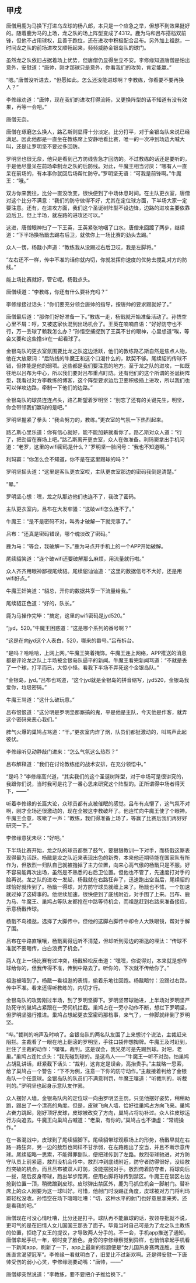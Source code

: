 ## 甲戌

唐僧用鹿为马换下打进乌龙球的杨八郎，本只是一个应急之举，但想不到效果挺好的。随着鹿为马的上场，龙之队的场上阵型变成了4312。鹿为马和吕布搭档双前锋，但他不占用球权，且善于跑位，还在进攻中积极配合吕布。另外加上祖逖，一时间龙之队的前场进攻又顺畅起来，频频威胁金银岛队的球门。

虽然龙之队依旧占据着场上优势，但唐僧仍显得坐立不安。李修缘知道唐僧是怕出意外，安慰道：“唐帅，刚才那球只是意外，你看我们的攻势，肯定能赢。”

“嗯。”唐僧没听进去，“但愿如此。怎么还没能进球啊？李教练，你看要不要再换人？”

李修缘劝道：“唐帅，现在我们的进攻打得流畅，又更换阵型的话不知道有没有效果，再等一会吧。”

唐僧无奈。

唐僧在琢磨怎么换人，路乙斯则显得十分淡定。比分打平，对于金银岛队来说已经满足。因此他都是一直坐在教练席上安静地看比赛，唯一的一次冲到场边大喊大叫，还是让罗明坚不要过多回防。

罗明坚也很无奈，他只是看到己方防线告急才回防的。不过教练的话还是要听的，于是他尽量呆在前场牵制龙之队的后防线。对此，牛魔王相当讨厌：“哪有人一直呆在前场的，有本事你就回后场帮忙防守。”罗明坚无语：“可我是前锋啊。”牛魔王：“哦。”

双方你来我往，比分一直没改变，很快便到了中场休息时间。在主队更衣室，唐僧对这个比分不满意：“我们的防守做得不好，尤其在定位球方面，下半场大家一定要注意。还有，在进攻方面，我们这个圣诞树阵型不设边锋，边路的进攻主要依靠边后卫。但上半场，就左路的进攻还可以。”

这进，唐僧眼神扫了一下王英，王英紧张地咽了口水。唐僧来回踱了两步，继续道：“下半场换杨戬去踢右后卫，就依你上一场比赛的劲头去踢。”

众人一愣，杨戬小声道：“教练我从没踢过右后卫哎，我是左脚将。”

“左右还不一样，传中不准的话你就内切，你就发挥你速度的优势去搅乱对方的防线。”

能上场比赛就好，管它呢。杨戬点头。

唐僧续道：“李教练，你还有什么要补充吗？”

李修缘接过话头：“你们要充分领会唐帅的指导，按唐帅的要求踢就好了。”

唐僧最后道：“那你们好好准备一下。”教练一走，杨戬就开始准备活动了。孙悟空心里不屑：哼，又被这家伙混到出场机会了。王英在喃喃自语：“好好防守也不行，万一丢球了赖我怎么办？”孙悟空捕捉到了王英不甘的眼神，心里想道“唉，等会又要和这些撸sir在一起看球了。

金银岛队的更衣室氛围要比龙之队这边活跃，他们的教练路乙斯自然是焦点人物，他在大放厥词：”后防线的牛魔王和这个口渴什么的，默契不够。尾续貂的传球不错，但体能是他的弱项。这些都是我们要注意的地方。至于龙之队的进攻，一如既往地以吕布为中心，所以我们要对吕布重点盯防。还有他们的这个所谓的圣诞树阵型，我看过对方李教练的博客，这个阵型要求边后卫要积极插上进攻，所以我们也可以佯攻边路，牵制一下他们的边路。”

金银岛队的球员连连点头，路乙斯望着罗明坚：“别忘了还有的关键先生，明坚，你会带领我们赢球的是吧。”

罗明坚握紧了拳头：“我会努力的，教练。”更衣室的气氛一下热烈起来。

路乙斯心里乐道：你有信心就好，能不能加薪就看你了。路乙斯对众人道：“行了，把劲留在赛场上吧。”路乙斯离开更衣室，众人在做准备。利玛窦拿出手机问道：“老罗，这里的wifi密码是什么？”罗明坚一脸问号：“我也不知道啊。”

利玛窦：“你怎么会不知道，你不是在这里踢球的吗？”

罗明坚摇头道：“这里是客队更衣室哎，主队更衣室那边的密码我倒是清楚。”

“晕。”

罗明坚心想：嘿，龙之队那边他们也连不了，我改了密码。

主队更衣室内，吕布在大发牢骚：“这破wifi怎么连不了。”

牛魔王：“是不是密码不对，叫秀才破解一下就完事了。”

吕布：“还真是密码错误，哪个魂淡改了密码。”

鹿为马：“等会，我破解一下。”鹿为马点开手机上的一个APP开始破解。

尾续貂笑道：“连个破wifi还要破解那么麻烦，用流量就行啦。”

众人齐齐用眼神鄙视尾续貂。尾续貂讪讪道：“这里的数据信号不大好，还是用wifi好点。”

牛魔王奸笑道：“貂总，开你的数据共享一下流量给我。”

尾续貂正色道：“好的，队长。”

鹿为马操作完毕：“搞定，这里的wifi密码是jyd520。”

“jyd，520。”牛魔王困惑道：“这是哪个系列的番号啊？”

“这是在向jyd这个人表白，520，哪来的番号。”吕布拆台。

“是吗？哈哈哈，上网上网。”牛魔王笑着掩饰。牛魔王连上网络，APP推送的消息都是评论龙之队上半场被金银岛队逼平的新闻。牛魔王看完新闻骂道：“不就是丢了一个球，打平而已，大惊小怪。看我下半场不弄死这个金银岛队。”

“金银岛，jyd。”吕布也骂道，“这个jyd就是金银岛的拼音缩写，jyd520，金银岛我爱你，垃圾密码。”

牛魔王骂道：“这什么破玩意。”

吕布恨恨道：“这分明是罗明坚那厮搞的鬼，平是他是主队，今天他是作客，就弄这个密码来恶心我们。”

脾气火爆的巢鸠占骂道：“干。”更衣室内炸了㶽，队员们都挺激动的，叫骂声此起彼伏。

李修缘听见动静敲门进来：“怎么气氛这么热烈？”

吕布解释道：“我们在讨论教练组的战术安排，在充分领悟中。”

“是吗？”李修缘高兴道，“其实我们的这个圣诞树阵型，对于中场可是很讲究的，我跟你们说，当时我可是花了一番心思来研究这个阵型的。正所谓得中场者得天下，——”

听着李修缘的长篇大论，众球员都有点被催眠的感觉。吕布有点懵了，这气氛不对啊，刚才全场还很激动的，现在全被这李教破坏了。他连忙向牛魔王使了个眼神。牛魔王会意，咳嗽了一声：“教练，我们得准备上场了，等赢了比赛后我们再好好研究一下。”

李修缘意犹未尽：“好吧。”

下半场比赛开始，龙之队的球员都憋了鼓气，要狠狠教训一下对手，而杨戬这厮表现得最为活跃。杨戬是龙之队近来表现出色的新秀，本来他还期待能在国家队有所作为，但敖烈一归队自己就被撸掉了主力位置，向来心高气傲的杨戬只是不服。好不容易能再次出场，虽然是不熟悉的右后卫位置。但他也不管了，先速度打对手的脸再说。龙之队的进攻一发起，杨戬就在右路狂奔了，迅速跑出空当后，尾续貂的球恰好就传到了。杨戬一得球，对方防守球员就缠上来了。杨戬也不怵，一个加速就过掉了这碍事的。他继续加速，很快便到了底线附近，对手围了上来。吕布、鹿为马、牛魔王、巢鸠占等队友都抢在中路等待机会，而祖逖赶到右路来准备接应，示意杨戬传球。

杨戬不鸟祖逖，选择了大脚传中，但他的这脚右脚传中却令人大跌眼镜，帮对手解了围。

吕布在中路直嚷嚷，杨戬离得远听不清楚，但却听到旁边的祖逖的埋汰：“传球不准就不要瞎传，白白浪费了机会。”

两人在上一场比赛有过冲突，杨戬轻松反击道：“嘿嘿，你说得对，本来就是想传球给你的，但我传得不准，传到中路去了。听你的，下次就不传给你了。”

祖逖被噎到了。杨戬一看祖逖的表情，偷着乐地往回跑。杨戬暗忖：没踢过右路，传中不准。看来还得听教练的，内切才行。

金银岛队的攻势刚过半场，到了罗明坚脚下。罗明坚带球驰进，上半场对罗明坚严防死守的巢鸠占紧跟在一旁伺机拦截。巢鸠占在一旁小动作不断，想拦下罗明坚，但罗明坚强行推进。巢鸠占想起更衣室密码那档事，来气了，一伸脚就绊倒了罗明坚。

“哔。”裁判的哨声及时响了。金银岛队的两名队友围了上来想讨个说法，主裁赶来阻拦。主裁看了一眼在地上翻滚的罗明坚，手往口袋伸想掏牌。牛魔王及时赶到，拦住了主裁的动作：“嘿嘿，裁判。这是误会，我兄弟可是先踢到球。对吧，老巢。”巢鸠占连忙点头：“我先碰到球的。是这鸟人——”牛魔王一听不对劲，怕巢鸠占胡乱讲话，赶紧截下话头：“裁判，这肯定是误会，高抬贵手。”主裁略一思索，给了巢鸠占一个警告：“下不为例，注意一下你的防守动作。”主裁接着判给了金银岛队一个任意球。金银岛队的队员们不满意判罚，牛魔王嚷道：“听裁判的，听裁判的。”罗明坚也起身示意队友作罢。

众人摆好人墙，金银岛队内的定位球一向由罗明坚主罚。只见他摆好姿势，稍稍助跑，踢出了一个漂亮的角度。但是，皮球飞向人墙，恰好往巢鸠占方向飞来。巢鸠占奋力跳起，刚好顶好皮球，皮球被改变了方向，巢鸠占将功补过。众人往皮球运行方向追去。牛魔王向巢鸠占喊道：“老巢，有你的。”巢鸠占也不谦虚：“常规操作。”

在一番混战中，皮球到了尾续貂脚下。尾续貂带球观察场上的形势，杨戬早就在右路一路狂奔，另一边的敖烈也同样不甘示弱，在左路跑出了空当，并且不断示意传球。尾续貂略一思索，不能得罪副队，便把球传到了左路。敖烈带球驰进，对方防守队员上前紧逼，敖烈没机会传中。敖烈冲到底线附近，防守者防得很好，没给敖烈突破的机会。而且吕布被双人盯防，没能摆脱对手。敖烈倚着防守者，将球向后一拔，随后反身带球，跑出半步距离，便用右脚将球传到禁区。牛魔王在禁区右边抢到位置一顶，稍微蹭到皮球。皮球弹出禁区外，鹿为马抓住机会一脚射门。替补席上的众人刚要为这一球叫好。可惜，他射门时没踢正角度，皮球被对方门将利玛窦轻松没收。孙悟空在场下暗暗吐嘈：“切，这种水平的射门也好意思拿来秀。还是看我的吧。”

唐僧现在可没心情吐嘈，比分还是打平。球队再不能赢球的话，挨领导批就不说，更可气的是在旧情人女儿国国王那丢了面子。毕竟当时自己可是为了龙之队主教练的位置，拒绝了女王的提议，才导致两人分手的。不一会，手机app推送了通知，唐僧拿起手机一年，顿时变了脸色。身旁的李修缘察觉到异样，也悄悄拿起手机看一下新闻app，刷新了一下，app上最新的标题便是“女儿国热身赛两连胜，主教练直言渴望冠军”。李修缘一看就明白了，旧爱比不过新欢啊。还是得安慰一下唐帅受伤的弱小心灵，李修缘刚要动嘴：“唐帅，——”

唐僧却突然说道：“李教练，要不要把介子推给换下。”

